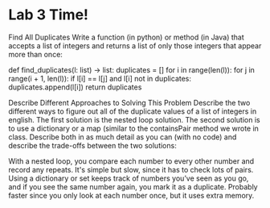# Lab 3 Time!

Find All Duplicates
Write a function (in python) or method (in Java) that accepts a list of integers and returns a list of only those integers that appear more than once:

def find_duplicates(l: list) -> list:
    duplicates = []
    for i in range(len(l)):
        for j in range(i + 1, len(l)):
            if l[i] == l[j] and l[i] not in duplicates:
                duplicates.append(l[i])
    return duplicates


Describe Different Approaches to Solving This Problem
Describe the two different ways to figure out all of the duplicate values of a list of integers in english. The first solution is the nested loop solution. The second solution is to use a dictionary or a map (similar to the containsPair method we wrote in class. Describe both in as much detail as you can (with no code) and describe the trade-offs between the two solutions:

With a nested loop, you compare each number to every other number and record any repeats. It's simple but slow, since it has to check lots of pairs. Using a dictionary or set keeps track of numbers you’ve seen as you go, and if you see the same number again, you mark it as a duplicate. Probably faster since you only look at each number once, but it uses extra memory.